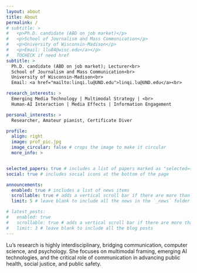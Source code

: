 ```yaml
---
layout: about
title: About
permalink: /
# subtitle: >
#   <p>Ph.D. candidate (ABD on job market)</p>
#   <p>School of Journalism and Mass Communication</p>
#   <p>University of Wisconsin-Madison</p>
#   <p>Email: llu84@wisc.edu</a></p>
#   TOCHECK if need href
subtitle: >
  Ph.D. candidate (ABD on job market); Lecturer<br>
  School of Journalism and Mass Communication<br>
  University of Wisconsin-Madison<br>
  Email: <a href="mailto:linqi.lu@UND.edu">linqi.lu@UND.edu</a><br>

research_interests: >
  Emerging Media Technology | Multimodal Strategy | <br>
  Human-AI Interaction | Media Effects | Information Engagement

personal_interests: >
  Researcher, Amateur pianist, Certificate Diver

profile:
  align: right
  image: prof_pic.jpg
  image_circular: false # crops the image to make it circular
  more_info: >


selected_papers: true # includes a list of papers marked as "selected={true}"
social: true # includes social icons at the bottom of the page

announcements:
  enabled: true # includes a list of news items
  scrollable: true # adds a vertical scroll bar if there are more than 3 news items
  limit: 5 # leave blank to include all the news in the `_news` folder

# latest_posts:
#   enabled: true
#   scrollable: true # adds a vertical scroll bar if there are more than 3 new posts items
#   limit: 3 # leave blank to include all the blog posts
---
```


<!-- Write your biography here. Tell the world about yourself. Link to your favorite [subreddit](http://reddit.com). You can put a picture in, too. The code is already in, just name your picture `prof_pic.jpg` and put it in the `img/` folder.

Put your address / P.O. box / other info right below your picture. You can also disable any of these elements by editing `profile` property of the YAML header of your `_pages/about.md`. Edit `_bibliography/papers.bib` and Jekyll will render your [publications page](/al-folio/publications/) automatically.

Link to your social media connections, too. This theme is set up to use [Font Awesome icons](https://fontawesome.com/) and [Academicons](https://jpswalsh.github.io/academicons/), like the ones below. Add your Facebook, Twitter, LinkedIn, Google Scholar, or just disable all of them. -->

Lu’s research is highly interdisciplinary, bridging communication, computer science, and psychology. She focuses on multimodal framing, emerging AI technologies, and the critical role of communication in advancing public health, social justice, and public safety.